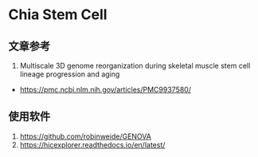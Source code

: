 # Chia Stem Cell
## 文章参考
1. Multiscale 3D genome reorganization during skeletal muscle stem cell lineage progression and aging
- https://pmc.ncbi.nlm.nih.gov/articles/PMC9937580/

## 使用软件
1. https://github.com/robinweide/GENOVA
2. https://hicexplorer.readthedocs.io/en/latest/


